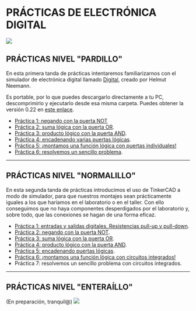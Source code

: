 # PRÁCTICAS DE ELECTRÓNICA DIGITAL
![](http://universitariosmagazine.com/site/images/easyblog_articles/468/EDIGI1.jpg)

## PRÁCTICAS NIVEL "PARDILLO"
En esta primera tanda de prácticas intentaremos familiarizarnos con el simulador de electrónica digital llamado [Digital](https://github.com/hneemann/Digital), creado por Helmut Neemann.


Es portable, por lo que puedes descargarlo directamente a tu PC, descomprimirlo y ejecutarlo desde esa misma carpeta. Puedes obtener la versión 0.22 en [este enlace](https://github.com/hneemann/Digital/releases/download/v0.22/Digital.zip).


- [Práctica 1: negando con la puerta NOT](https://docs.google.com/document/d/1iJ7cgN0mHJPqaK3BvxQqF3LkJ6-RF1aSGijMy5XQ0tE/edit?usp=sharing)
- [Práctica 2: suma lógica con la puerta OR](https://docs.google.com/document/d/16xrWl8jMmzKoYxqX6NTzNjuZ71b9dSwJ4VkPjFY5-TM/edit?usp=sharing).
- [Práctica 3: producto lógico con la puerta AND](https://docs.google.com/document/d/1u73ao8wDyz9fFljM4bG6DNkKU4XxFfQ1AuwCUWMiq28/edit?usp=sharing).
- [Práctica 4: encadenando varias puertas lógicas](https://docs.google.com/document/d/1bdw3e9Erm9FsB00Kx1SQnLC203BLAb3nKIdk5DczRiw/edit?usp=sharing).
- [Práctica 5: ¡montamos una función lógica con puertas individuales!](https://docs.google.com/document/d/1vriLMRIuCsvPjZ58Ncf7YH7GbfpxsX0AVBab1EQ3R-g/edit?usp=sharing)
- [Práctica 6: resolvemos un sencillo problema](https://docs.google.com/document/d/1aRf5Wr2FV-swbWl786TwomWAKs7pgPae61kL5NNn6qQ/edit?usp=sharing).

---



## PRÁCTICAS NIVEL "NORMALILLO"
En esta segunda tanda de prácticas introducimos el uso de TinkerCAD a modo de simulador, para que nuestros montajes sean prácticamente iguales a los que haríamos en el laboratorio o en el taller. Con ello conseguimos que no haya componentes desperdigados por el laboratorio y, sobre todo, que las conexiones se hagan de una forma eficaz.


- [Práctica 1: entradas y salidas digitales. Resistencias pull-up y pull-down](https://www.tinkercad.com/things/2R9DWOwfjOF).
- [Práctica 2: negando con la puerta NOT](https://www.tinkercad.com/things/i1h5K1Ge3kF).
- [Práctica 3: suma lógica con la puerta OR](https://www.tinkercad.com/things/3lCMxIsR8j2).
- [Práctica 4: producto lógico con la puerta AND](https://www.tinkercad.com/things/7PQov7gR0DS).
- [Práctica 5: encadenando puertas lógicas](https://www.tinkercad.com/things/cdIJVCazcBN).
- [Práctica 6: ¡montamos una función lógica con circuitos integrados!](https://www.tinkercad.com/things/4fJ3i9ZxRpB)
- Práctica 7: resolvemos un sencillo problema con circuitos integrados.

---


## PRÁCTICAS NIVEL "ENTERAÍLLO"
(En preparación, tranquil@)
![](https://es.wikipedia.org/wiki/Archivo:En_construccion.jpg)

